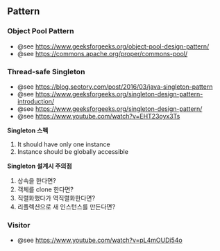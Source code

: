 ## Pattern

### Object Pool Pattern
- @see https://www.geeksforgeeks.org/object-pool-design-pattern/
- @see https://commons.apache.org/proper/commons-pool/

### Thread-safe Singleton
- @see https://blog.seotory.com/post/2016/03/java-singleton-pattern
- @see https://www.geeksforgeeks.org/singleton-design-pattern-introduction/
- @see https://www.geeksforgeeks.org/singleton-design-pattern/
- @see https://www.youtube.com/watch?v=EHT23oyx3Ts

**Singleton 스펙**
1. It should have only one instance
2. Instance should be globally accessible

**Singleton 설계시 주의점**
1. 상속을 한다면?
2. 객체를 clone 한다면?
3. 직렬화했다가 역직렬화한다면?
4. 리플렉션으로 새 인스턴스를 만든다면?

### Visitor
- @see https://www.youtube.com/watch?v=pL4mOUDi54o

 